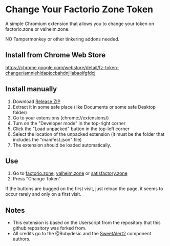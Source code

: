 # Change Your Factorio Zone Token
A simple Chromium extension that allows you to change your token on factorio.zone or valheim.zone.

NO Tampermonkey or other tinkering addons needed.

## Install from Chrome Web Store

https://chrome.google.com/webstore/detail/fz-token-changer/amniehldapjccbahdnjllabaoifgfdcj

## Install manually

1. Download [Release ZIP](https://github.com/StarterX4/factorio-zone-change-token-ext/releases/tag/0.1)
2. Extract it in some safe place (like Documents or some safe Desktop folder)
3. Go to your extensions (chrome://extensions/)
4. Turn on the "Developer mode" in the top-right corner
5. Click the "Load unpacked" button in the top-left corner
6. Select the location of the unpacked extension (it must be the folder that includes the "manifest.json" file)
7. The extension should be loaded automatically.

## Use

1. Go to [factorio.zone](https://factorio.zone), [valheim.zone](https://valheim.zone) or [satisfactory.zone](https://satisfactory.zone)
2. Press "Change Token"

If the buttons are bugged on the first visit, just reload the page, it seems to occur rarely and only on a first visit.

## Notes
- This extension is based on the Userscript from the repository that this github repository was forked from.
- All credits go to the @Rubydesic and the [SweetAlert2](https://sweetalert2.github.io/) component authors.
